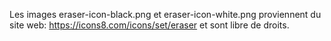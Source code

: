 Les images eraser-icon-black.png et eraser-icon-white.png proviennent du site web:
https://icons8.com/icons/set/eraser
et sont libre de droits.
